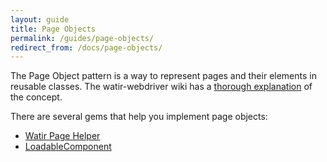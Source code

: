 ```yaml
---
layout: guide
title: Page Objects
permalink: /guides/page-objects/
redirect_from: /docs/page-objects/
---
```


The Page Object pattern is a way to represent pages and their elements in reusable classes. The watir-webdriver wiki has a [thorough explanation](https://github.com/watir/watir/wiki/Page-Objects) of the concept.

There are several gems that help you implement page objects:

* [Watir Page Helper](http://watirmelon.com/2011/05/05/introducing-the-watir-page-helper-gem/)
* [LoadableComponent](http://github.com/jarib/loadable_component)

